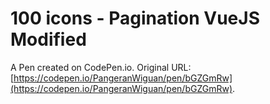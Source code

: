# 100 icons - Pagination VueJS Modified

A Pen created on CodePen.io. Original URL: [https://codepen.io/PangeranWiguan/pen/bGZGmRw](https://codepen.io/PangeranWiguan/pen/bGZGmRw).

